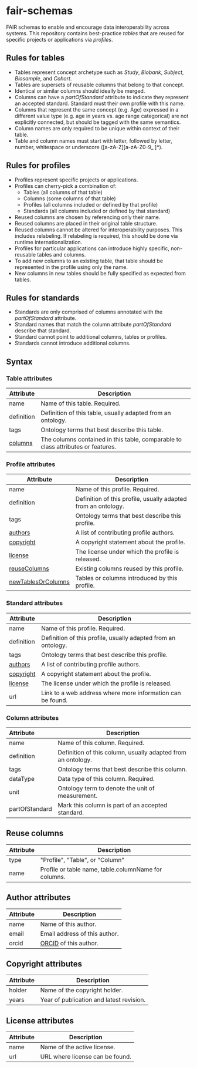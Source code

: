 # fair-schemas
FAIR schemas to enable and encourage data interoperability across systems.
This repository contains best-practice _tables_ that are reused for specific projects or applications via _profiles_. 

## Rules for tables
* Tables represent concept archetype such as _Study_, _Biobank_, _Subject_, _Biosample_, and _Cohort_.
* Tables are supersets of reusable columns that belong to that concept.
* Identical or similar columns should ideally be merged.
* Columns can have a _partOfStandard_ attribute to indicate they represent an accepted standard. Standard must their own profile with this name.
* Columns that represent the same concept (e.g. Age) expressed in a different value type (e.g. age in years vs. age range categorical) are not explicitly connected, but should be tagged with the same semantics.
* Column names are only required to be unique within context of their table.
* Table and column names must start with letter, followed by letter, number, whitespace or underscore ([a-zA-Z][a-zA-Z0-9_ ]*).

## Rules for profiles
* Profiles represent specific projects or applications.
* Profiles can cherry-pick a combination of:
  * Tables (all columns of that table)
  * Columns (some columns of that table)
  * Profiles (all columns included or defined by that profile)
  * Standards (all columns included or defined by that standard)
* Reused columns are chosen by referencing only their name.
* Reused columns are placed in their original table structure.
* Reused columns cannot be altered for interoperability purposes. This includes relabeling. If relabeling is required, this should be done via runtime internationalization.
* Profiles for particular applications can introduce highly specific, non-reusable tables and columns.
* To add new columns to an existing table, that table should be represented in the profile using only the name.
* New columns in new tables should be fully specified as expected from tables.

## Rules for standards
* Standards are only comprised of columns annotated with the _partOfStandard_ attribute.
* Standard names that match the column attribute _partOfStandard_ describe that standard.
* Standard cannot point to additional columns, tables or profiles.
* Standards cannot introduce additional columns.

## Syntax
### Table attributes <a id='tables'></a>
| Attribute           | Description                                                                      |
|---------------------|----------------------------------------------------------------------------------|
| name                | Name of this table. Required.                                                    |
| definition          | Definition of this table, usually adapted from an ontology.                      |
| tags                | Ontology terms that best describe this table.                                    |
| [columns](#columns) | The columns contained in this table, comparable to class attributes or features. |

### Profile attributes <a id='profiles'></a>
| Attribute                     | Description                                                   |
|-------------------------------|---------------------------------------------------------------|
| name                          | Name of this profile. Required.                               |
| definition                    | Definition of this profile, usually adapted from an ontology. |
| tags                          | Ontology terms that best describe this profile.               |
| [authors](#authors)           | A list of contributing profile authors.                       |
| [copyright](#copyright)       | A copyright statement about the profile.                      |
| [license](#license)           | The license under which the profile is released.              |
| [reuseColumns](#reusecolumns) | Existing columns reused by this profile.                      |
| [newTablesOrColumns](#tables) | Tables or columns introduced by this profile.                 |

### Standard attributes <a id='standards'></a>
| Attribute               | Description                                                   |
|-------------------------|---------------------------------------------------------------|
| name                    | Name of this profile. Required.                               |
| definition              | Definition of this profile, usually adapted from an ontology. |
| tags                    | Ontology terms that best describe this profile.               |
| [authors](#authors)     | A list of contributing profile authors.                       |
| [copyright](#copyright) | A copyright statement about the profile.                      |
| [license](#license)     | The license under which the profile is released.              |
| url                     | Link to a web address where more information can be found.    |

### Column attributes <a id='columns'></a>
| Attribute      | Description                                                  |
|:---------------|--------------------------------------------------------------|
| name           | Name of this column. Required.                               |
| definition     | Definition of this column, usually adapted from an ontology. |
| tags           | Ontology terms that best describe this column.               |
| dataType       | Data type of this column. Required.                          |
| unit           | Ontology term to denote the unit of measurement.             |
| partOfStandard | Mark this column is part of an accepted standard.            |

## Reuse columns <a id='reusecolumns'></a>
| Attribute | Description                                          |
|-----------|------------------------------------------------------|
| type      | "Profile", "Table", or "Column"                      |
| name      | Profile or table name, table.columnName for columns. |

## Author attributes <a id='authors'></a>
| Attribute | Description                                 |
|-----------|---------------------------------------------|
| name      | Name of this author.                        |
| email     | Email address of this author.               |
| orcid     | [ORCID](https://orcid.org/) of this author. |

## Copyright attributes <a id='copyright'></a>
| Attribute | Description                              |
|-----------|------------------------------------------|
| holder    | Name of the copyright holder.            |
| years     | Year of publication and latest revision. |

## License attributes <a id='license'></a>
| Attribute | Description                     |
|-----------|---------------------------------|
| name      | Name of the active license.     |
| url       | URL where license can be found. |
